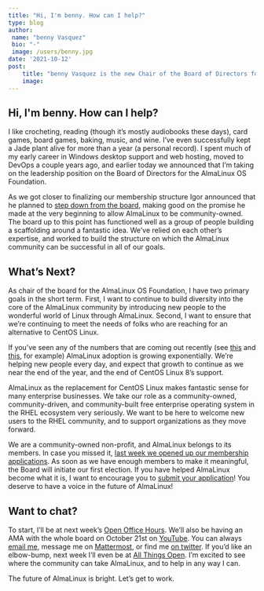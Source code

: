 ```yaml
---
title: "Hi, I'm benny. How can I help?"
type: blog
author: 
 name: "benny Vasquez"
 bio: "-"
 image: /users/benny.jpg
date: '2021-10-12'
post:
    title: "benny Vasquez is the new Chair of the Board of Directors for the AlmaLinux OS Foundation."
    image: 
---
```


## Hi, I'm benny. How can I help?

I like crocheting, reading (though it’s mostly audiobooks these days), card games, board games, baking, music, and wine. I’ve even successfully kept a Jade plant alive for more than a year (a personal record). I spent much of my early career in Windows desktop support and web hosting, moved to DevOps a couple years ago, and earlier today we announced that I’m taking on the leadership position on the Board of Directors for the AlmaLinux OS Foundation. 

As we got closer to finalizing our membership structure Igor announced that he planned to [step down from the board](https://blog.cloudlinux.com/why-i-have-decided-to-step-down-from-the-almalinux-os-foundation-board), making good on the promise he made at the very beginning to allow AlmaLinux to be community-owned. The board up to this point has functioned well as a group of people building a scaffolding around a fantastic idea. We’ve relied on each other’s expertise, and worked to build the structure on which the AlmaLinux community can be successful in all of our goals. 

## What’s Next?

As chair of the board for the AlmaLinux OS Foundation, I have two primary goals in the short term. First, I want to continue to build diversity into the core of the AlmaLinux community by introducing new people to the wonderful world of Linux through AlmaLinux. Second, I want to ensure that we’re continuing to meet the needs of folks who are reaching for an alternative to CentOS Linux. 

If you’ve seen any of the numbers that are coming out recently (see [this](https://twitter.com/mattdm/status/1447224002448142337) and [this](https://twitter.com/carlwgeorge/status/1446193766830858241), for example) AlmaLinux adoption is growing exponentially. We’re helping new people every day, and expect that growth to continue as we near the end of the year, and the end of CentOS Linux 8’s support. 

AlmaLinux as the replacement for CentOS Linux makes fantastic sense for many enterprise businesses. We take our role as a community-owned, community-driven, and community-built free enterprise operating system in the RHEL ecosystem very seriously. We want to be here to welcome new users to the RHEL community, and to support organizations as they move forward.

We are a community-owned non-profit, and AlmaLinux belongs to its members. In case you missed it, [last week we opened up our membership applications](/blog/what-almalinux-foundation-membership-means-for-you/). As soon as we have enough members to make it meaningful, the Board will initiate our first election. If you have helped AlmaLinux become what it is, I want to encourage you to [submit your application](/members/)! You deserve to have a voice in the future of AlmaLinux! 

## Want to chat?

To start, I’ll be at next week’s [Open Office Hours](/blog/almalinux-open-office-hours/). We’ll also be having an AMA with the whole board on October 21st on [YouTube](https://www.youtube.com/watch?v=xS54wRKoUQk). You can always [email me](mailto:benny@almalinux.org), message me on [Mattermost](https://chat.almalinux.org/login), or find me [on twitter](https://twitter.com/bennyvasquez). If you’d like an elbow-bump, next week I’ll even be at [All Things Open](https://2021.allthingsopen.org/). I’m excited to see where the community can take AlmaLinux, and to help in any way I can. 

The future of AlmaLinux is bright. Let’s get to work.
